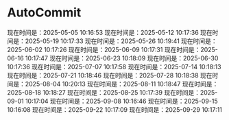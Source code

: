 # AutoCommit


现在时间是：2025-05-05 10:16:53
现在时间是：2025-05-12 10:17:36
现在时间是：2025-05-19 10:17:33
现在时间是：2025-05-26 10:19:41
现在时间是：2025-06-02 10:17:26
现在时间是：2025-06-09 10:17:31
现在时间是：2025-06-16 10:17:47
现在时间是：2025-06-23 10:18:09
现在时间是：2025-06-30 10:17:36
现在时间是：2025-07-07 10:17:58
现在时间是：2025-07-14 10:18:13
现在时间是：2025-07-21 10:18:46
现在时间是：2025-07-28 10:18:38
现在时间是：2025-08-04 10:20:13
现在时间是：2025-08-11 10:18:47
现在时间是：2025-08-18 10:18:27
现在时间是：2025-08-25 10:17:39
现在时间是：2025-09-01 10:17:04
现在时间是：2025-09-08 10:16:46
现在时间是：2025-09-15 10:16:08
现在时间是：2025-09-22 10:17:09
现在时间是：2025-09-29 10:17:11
